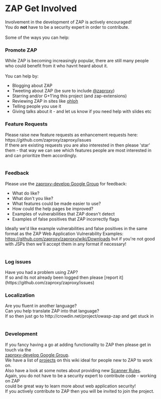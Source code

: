 # ZAP Get Involved
<p>
Involvement in the development of ZAP is actively encouraged!<br>
You do <b>not</b> have to be a security expert in order to contribute.<br>
<br>
Some of the ways you can help:<br>
<p>
<h3>Promote ZAP</h3>
While ZAP is becoming increasingly popular, there are still many people who could benefit from it who havnt heard about it.<br>
<br>
You can help by:<br>
<ul><li>Blogging about ZAP<br>
</li><li>Tweeting about ZAP (be sure to include <a href='https://twitter.com/zaproxy'>@zaproxy</a>)<br>
</li><li>Starring and/or G+1'ing this project (and zap-extensions)<br>
</li><li>Reviewing ZAP in sites like <a href='http://www.ohloh.net/p/zaproxy'>ohloh</a>
</li><li>Telling people you use it<br>
</li><li>Giving talks about it - and let us know if you need help with slides etc</li></ul>

<h3>Feature Requests</h3>
Please raise new feature requests as enhancement requests here: https://github.com/zaproxy/zaproxy/issues<br>
If there are existing requests you are also interested in then please 'star' them - that way we can see which features people are most interested in and can prioritize them accordingly.<br>
<br>
<h3>Feedback</h3>
Please use the <a href='https://groups.google.com/group/zaproxy-develop'>zaproxy-develop Google Group</a> for feedback:<br>
<ul><li>What do like?<br>
</li><li>What don't you like?<br>
</li><li>What features could be made easier to use?<br>
</li><li>How could the help pages be improved?<br>
</li><li>Examples of vulnerabilities that ZAP doesn't detect<br>
</li><li>Examples of false positives that ZAP incorrectly flags</li></ul>

Ideally we'd like example vulnerabilities and false positives in the same format as the ZAP Web Application Vulnerability Examples: https://github.com/zaproxy/zaproxy/wiki/Downloads but if you're not good with JSPs then we'll accept them in any format if necessary!<br>
<br>
<h3>Log issues</h3>
Have you had a problem using ZAP?<br>
If so and its not already been logged then please [report it](https://github.com/zaproxy/zaproxy/issues)

<h3>Localization</h3>
Are you fluent in another language?<br>
Can you help translate ZAP into that language?<br>
If so then just go to http://crowdin.net/project/owasp-zap and get stuck in<br>
<br>
<h3>Development</h3>
If you fancy having a go at adding functionality to ZAP then please get in touch via the<br>
<a href='https://groups.google.com/group/zaproxy-develop'>zaproxy-develop Google Group</a>.<br>
We have a list of <a href='https://github.com/zaproxy/zaproxy/wiki/Projects'>projects</a> on this wiki ideal for people new to ZAP to work on.<br>
Also have a look at some notes about providing new <a href='ScannerRules'>Scanner Rules</a>.<br>
Again, you do not have to be a security expert to contribute code - working on ZAP<br>
could be great way to learn more about web application security!<br>
If you actively contribute to ZAP then you will be invited to join the project.